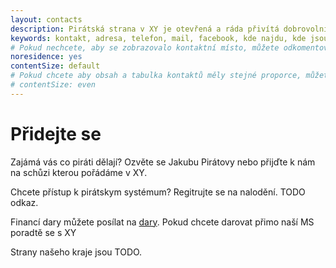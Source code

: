 ```yaml
---
layout: contacts
description: Pirátská strana v XY je otevřená a ráda přivítá dobrovolníky a odpoví na dotazy kritiků.
keywords: kontakt, adresa, telefon, mail, facebook, kde najdu, kde jsou
# Pokud nechcete, aby se zobrazovalo kontaktní místo, můžete odkomentovat následující řádek:
noresidence: yes
contentSize: default
# Pokud chcete aby obsah a tabulka kontaktů měly stejné proporce, můžete použít:
# contentSize: even
---
```


<div class="o-section-header o-section-header--indented">
  <h1 class="t-h2-alt">Přidejte se</h1>
</div>

Zajámá vás co piráti dělají? Ozvěte se Jakubu Pirátovy nebo přijďte k nám
na schůzi kterou pořádáme v XY.

Chcete přístup k pirátskym systémum? Regitrujte se na nalodění. TODO odkaz.

Financí dary můžete posílat na [dary](https://dary.pirati.cz).
Pokud chcete darovat přimo naší MS poradtě se s XY


Strany našeho kraje jsou TODO.


